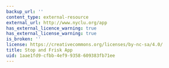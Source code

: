 ```yaml
---
backup_url: ''
content_type: external-resource
external_url: http://www.nyclu.org/app
has_external_licence_warning: true
has_external_license_warning: true
is_broken: ''
license: https://creativecommons.org/licenses/by-nc-sa/4.0/
title: Stop and Frisk App
uid: 1aae1fd9-cfbb-4ef9-9358-609383fb71ee
---
```

